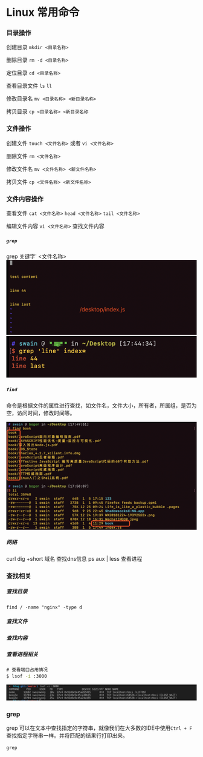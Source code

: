 # Linux 常用命令

### 目录操作
创建目录 `mkdir <目录名称>`   

删除目录 `rm -d <目录名称>`   

定位目录 `cd <目录名称>`   

查看目录文件 `ls` `ll`   

修改目录名 `mv <目录名称> <新目录名称>`   

拷贝目录 `cp <目录名称> <新目录名称`   

### 文件操作

创建文件 `touch <文件名称>` 或者 `vi <文件名称>`   

删除文件 `rm <文件名称>`    

修改文件名 `mv <文件名称> <新文件名称>`     

拷贝文件 `cp <文件名称> <新文件名称>`     


### 文件内容操作

查看文件 `cat <文件名称>` `head <文件名称>` `tail <文件名称>`    

编辑文件内容 `vi <文件名称>`
查找文件内容 

##### `grep`   
grep 关键字' <文件名称>
![](/blog_assets/Linux_2.png)  
![](/blog_assets/Linux_1.png)  

##### `find` 
命令是根据文件的属性进行查找，如文件名，文件大小，所有者，所属组，是否为空，访问时间，修改时间等。  

![](/blog_assets/Linux_3.png)    


##### 网络

curl 
dig +short 域名    查找dns信息
 ps aux | less     查看进程


### 查找相关

##### 查找目录
```
find / -name "nginx" -type d
```
##### 查找文件


##### 查找内容

##### 查看进程相关

```bat
# 查看端口占用情况
$ lsof -i :3000
```
![](/blog_assets/command_lsof.png)




### grep
grep 可以在文本中查找指定的字符串，就像我们在大多数的IDE中使用`Ctrl + F`查找指定字符串一样。并将匹配的结果行打印出来。

```
grep 
```